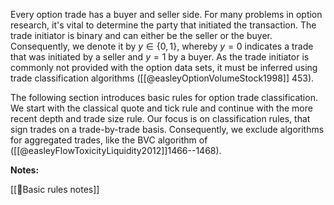 Every option trade has a buyer and seller side. For many problems in option research, it's vital to determine the party that initiated the transaction. The trade initiator is binary and can either be the seller or the buyer. Consequently, we denote it by $y \in \{0,1\}$, whereby $y=0$ indicates a trade that was initiated by a seller and $y=1$ by a buyer. As the trade initiator is commonly not provided with the option data sets, it must be inferred using trade classification algorithms ([[@easleyOptionVolumeStock1998]] 453).

The following section introduces basic rules for option trade classification. We start with the classical quote and tick rule and continue with the more recent depth and trade size rule. Our focus is on classification rules, that sign trades on a trade-by-trade basis. Consequently, we exclude algorithms for aggregated trades, like the BVC algorithm of ([[@easleyFlowToxicityLiquidity2012]]1466--1468).

**Notes:**

[[🔢Basic rules notes]]